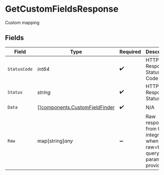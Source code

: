 # GetCustomFieldsResponse

Custom mapping


## Fields

| Field                                                                          | Type                                                                           | Required                                                                       | Description                                                                    | Example                                                                        |
| ------------------------------------------------------------------------------ | ------------------------------------------------------------------------------ | ------------------------------------------------------------------------------ | ------------------------------------------------------------------------------ | ------------------------------------------------------------------------------ |
| `StatusCode`                                                                   | *int64*                                                                        | :heavy_check_mark:                                                             | HTTP Response Status Code                                                      | 200                                                                            |
| `Status`                                                                       | *string*                                                                       | :heavy_check_mark:                                                             | HTTP Response Status                                                           | OK                                                                             |
| `Data`                                                                         | [][components.CustomFieldFinder](../../models/components/customfieldfinder.md) | :heavy_check_mark:                                                             | N/A                                                                            |                                                                                |
| `Raw`                                                                          | map[string]*any*                                                               | :heavy_minus_sign:                                                             | Raw response from the integration when raw=true query param is provided        |                                                                                |